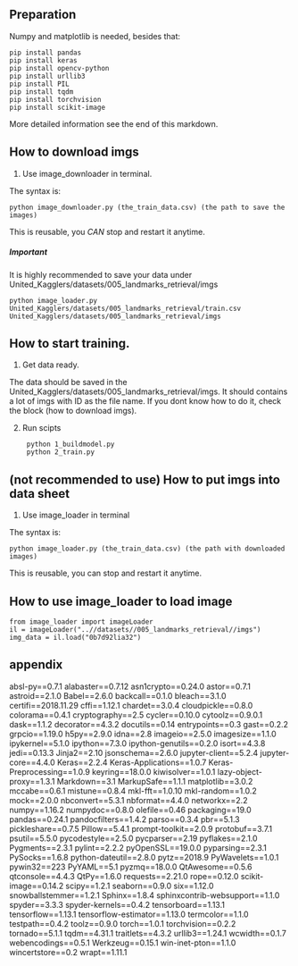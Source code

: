 ## Preparation

Numpy and matplotlib is needed, besides that:

    pip install pandas
    pip install keras
    pip install opencv-python
    pip install urllib3
    pip install PIL
    pip install tqdm
    pip install torchvision
    pip install scikit-image
    
More detailed information see the end of this markdown.


## How to download imgs

1. Use image_downloader in terminal.

The syntax is: 

    python image_downloader.py (the_train_data.csv) (the path to save the images)

This is reusable, you *CAN* stop and restart it anytime.

##### Important
It is highly recommended to save your data under United_Kagglers/datasets/005_landmarks_retrieval/imgs

    python image_loader.py United_Kagglers/datasets/005_landmarks_retrieval/train.csv United_Kagglers/datasets/005_landmarks_retrieval/imgs

## How to start training.

1. Get data ready.

The data should be saved in the United_Kagglers/datasets/005_landmarks_retrieval/imgs. It should contains a lot of imgs with ID as the file name. If you dont know how to do it, check the block (how to download imgs).

2. Run scipts

        python 1_buildmodel.py
        python 2_train.py


## (not recommended to use) How to put imgs into data sheet

1. Use image_loader in terminal

The syntax is: 

    python image_loader.py (the_train_data.csv) (the path with downloaded images)

This is reusable, you can stop and restart it anytime.

## How to use image_loader to load image

    from image_loader import imageLoader
    il = imageLoader("..//datasets//005_landmarks_retrieval//imgs")
    img_data = il.load("0b7d92lia32")




## appendix

absl-py==0.7.1
alabaster==0.7.12
asn1crypto==0.24.0
astor==0.7.1
astroid==2.1.0
Babel==2.6.0
backcall==0.1.0
bleach==3.1.0
certifi==2018.11.29
cffi==1.12.1
chardet==3.0.4
cloudpickle==0.8.0
colorama==0.4.1
cryptography==2.5
cycler==0.10.0
cytoolz==0.9.0.1
dask==1.1.2
decorator==4.3.2
docutils==0.14
entrypoints==0.3
gast==0.2.2
grpcio==1.19.0
h5py==2.9.0
idna==2.8
imageio==2.5.0
imagesize==1.1.0
ipykernel==5.1.0
ipython==7.3.0
ipython-genutils==0.2.0
isort==4.3.8
jedi==0.13.3
Jinja2==2.10
jsonschema==2.6.0
jupyter-client==5.2.4
jupyter-core==4.4.0
Keras==2.2.4
Keras-Applications==1.0.7
Keras-Preprocessing==1.0.9
keyring==18.0.0
kiwisolver==1.0.1
lazy-object-proxy==1.3.1
Markdown==3.1
MarkupSafe==1.1.1
matplotlib==3.0.2
mccabe==0.6.1
mistune==0.8.4
mkl-fft==1.0.10
mkl-random==1.0.2
mock==2.0.0
nbconvert==5.3.1
nbformat==4.4.0
networkx==2.2
numpy==1.16.2
numpydoc==0.8.0
olefile==0.46
packaging==19.0
pandas==0.24.1
pandocfilters==1.4.2
parso==0.3.4
pbr==5.1.3
pickleshare==0.7.5
Pillow==5.4.1
prompt-toolkit==2.0.9
protobuf==3.7.1
psutil==5.5.0
pycodestyle==2.5.0
pycparser==2.19
pyflakes==2.1.0
Pygments==2.3.1
pylint==2.2.2
pyOpenSSL==19.0.0
pyparsing==2.3.1
PySocks==1.6.8
python-dateutil==2.8.0
pytz==2018.9
PyWavelets==1.0.1
pywin32==223
PyYAML==5.1
pyzmq==18.0.0
QtAwesome==0.5.6
qtconsole==4.4.3
QtPy==1.6.0
requests==2.21.0
rope==0.12.0
scikit-image==0.14.2
scipy==1.2.1
seaborn==0.9.0
six==1.12.0
snowballstemmer==1.2.1
Sphinx==1.8.4
sphinxcontrib-websupport==1.1.0
spyder==3.3.3
spyder-kernels==0.4.2
tensorboard==1.13.1
tensorflow==1.13.1
tensorflow-estimator==1.13.0
termcolor==1.1.0
testpath==0.4.2
toolz==0.9.0
torch==1.0.1
torchvision==0.2.2
tornado==5.1.1
tqdm==4.31.1
traitlets==4.3.2
urllib3==1.24.1
wcwidth==0.1.7
webencodings==0.5.1
Werkzeug==0.15.1
win-inet-pton==1.1.0
wincertstore==0.2
wrapt==1.11.1

